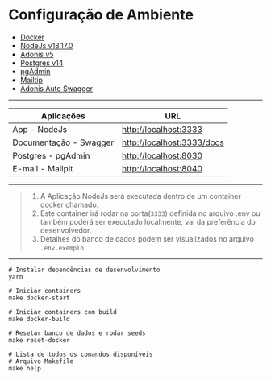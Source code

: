 # Configuração de Ambiente

- [Docker][l-docker]
- [NodeJs v18.17.0][l-nodejs]
- [Adonis v5][l-adonis]
- [Postgres v14][l-postgres]
- [pgAdmin][l-pgadmin]
- [Mailtip][l-mailpit]
- [Adonis Auto Swagger][l-swagger]

---

Aplicações | URL
--- | ---
App - NodeJs | <http://localhost:3333>
Documentação - Swagger | <http://localhost:3333/docs>
Postgres - pgAdmin | <http://localhost:8030>
E-mail - Mailpit | <http://localhost:8040>

---

>1. A Aplicação NodeJs será executada dentro de um container docker chamado.
>2. Este container irá rodar na porta(`3333`)  definida no arquivo .env ou também poderá ser executado localmente, vai da preferência do desenvolvedor.
>3. Detalhes do banco de dados podem ser visualizados no arquivo `.env.exemplo`

---

```shell script
# Instalar dependências de desenvolvimento
yarn
```

```shell script
# Iniciar containers
make docker-start
```

```shell script
# Iniciar containers com build
make docker-build
```

```shell script
# Resetar banco de dados e rodar seeds
make reset-docker
```

```shell script
# Lista de todos os comandos disponíveis
# Arquivo Makefile
make help
```

[l-docker]: https://www.docker.com
[l-nodejs]: https://nodejs.org
[l-adonis]: https://adonisjs.com
[l-postgres]: https://hub.docker.com/_/postgres
[l-pgadmin]: https://www.pgadmin.org
[l-mailpit]: https://github.com/axllent/mailpit
[l-swagger]: https://github.com/ad-on-is/adonis-autoswagger
